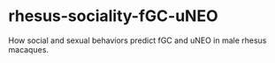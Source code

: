 # rhesus-sociality-fGC-uNEO
How social and sexual behaviors predict fGC and uNEO in male rhesus macaques.
